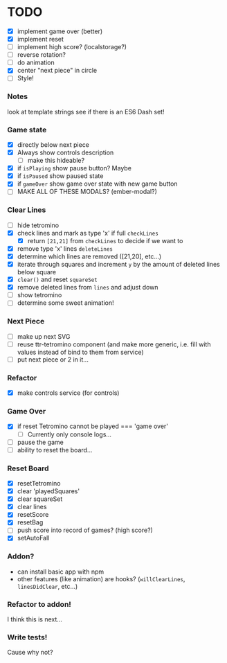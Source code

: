 # TODO

- [x] implement game over (better)
- [x] implement reset
- [ ] implement high score? (localstorage?)
- [ ] reverse rotation?
- [ ] do animation
- [x] center "next piece" in circle
- [ ] Style!

### Notes
look at template strings
see if there is an ES6 Dash set!

### Game state
- [x] directly below next piece
- [x] Always show controls description
    - [ ] make this hideable?
- [x] if `isPlaying` show pause button? Maybe
- [x] if `isPaused` show paused state
- [x] if `gameOver` show game over state with new game button
- [ ] MAKE ALL OF THESE MODALS? (ember-modal?)

### Clear Lines
- [ ] hide tetromino
- [x] check lines and mark as type 'x' if full `checkLines`
    + [x] return `[21,21]` from `checkLines` to decide if we want to
- [x] remove type 'x' lines `deleteLines`
- [x] determine which lines are removed ([21,20], etc...)
- [x] iterate through squares and increment `y` by the amount of deleted lines below square
- [x] `clear()` and reset `squareSet`
- [x] remove deleted lines from `lines` and adjust down
- [ ] show tetromino
- [ ] determine some sweet animation!

### Next Piece
- [ ] make up next SVG
- [ ] reuse ttr-tetromino component (and make more generic, i.e. fill with values instead of bind to them from service)
- [ ] put next piece or 2 in it...

### Refactor
- [x] make controls service (for controls)

### Game Over
- [x] if reset Tetromino cannot be played === 'game over'
    - [ ] Currently only console logs... 
- [ ] pause the game
- [ ] ability to reset the board...

### Reset Board
- [x] resetTetromino
- [x] clear 'playedSquares'
- [x] clear squareSet
- [x] clear lines
- [x] resetScore
- [x] resetBag
- [ ] push score into record of games? (high score?)
- [x] setAutoFall

### Addon?
- can install basic app with npm
- other features (like animation) are hooks? (`willClearLines`, `linesDidClear`, etc...)

### Refactor to addon!
I think this is next...

### Write tests!
Cause why not?
